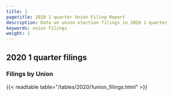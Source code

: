 ```yaml
---
title: 1
pagetitle: 2020 1 quarter Union Filing Report
description: Data on union election filings in 2020 1 quarter 
keywords: union filings
weight: 1
---
```


## 2020 1 quarter filings

### Filings by Union
{{< readtable table="/tables/2020/1union_filings.html" >}}
